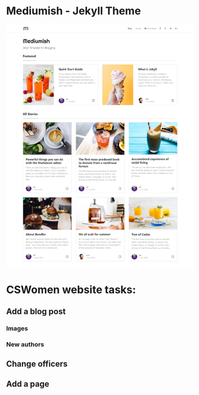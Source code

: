 # Mediumish - Jekyll Theme

![mediumish](assets/images/mediumish-jekyll-template.png)

# CSWomen website tasks:

## Add a blog post

### Images

### New authors

## Change officers

## Add a page 

